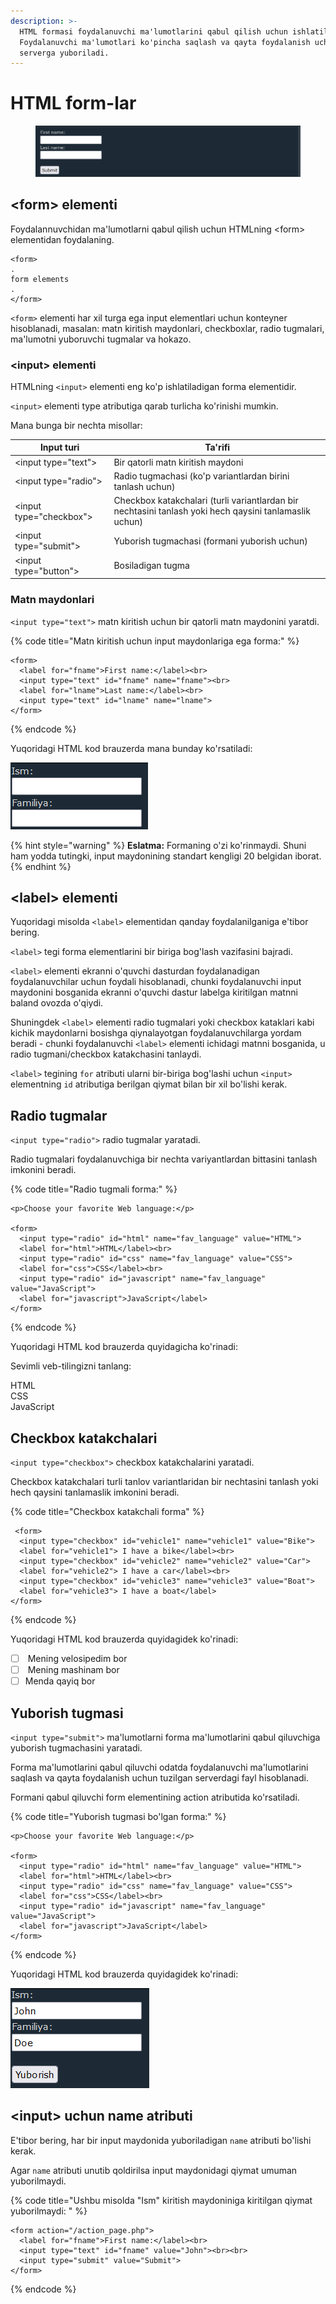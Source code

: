 ```yaml
---
description: >-
  HTML formasi foydalanuvchi ma'lumotlarini qabul qilish uchun ishlatiladi.
  Foydalanuvchi ma'lumotlari ko'pincha saqlash va qayta foydalanish uchun
  serverga yuboriladi.
---
```


# HTML form-lar

<figure><img src="../../.gitbook/assets/image (75).png" alt=""><figcaption></figcaption></figure>

## \<form> elementi

Foydalannuvchidan ma'lumotlarni qabul qilish uchun HTMLning \<form> elementidan foydalaning.

```
<form>
.
form elements
.
</form>
```

`<form>` elementi har xil turga ega input elementlari uchun konteyner hisoblanadi, masalan: matn kiritish maydonlari, checkboxlar, radio tugmalari, ma'lumotni yuboruvchi tugmalar va hokazo.

### \<input> elementi

HTMLning `<input>` elementi eng ko'p ishlatiladigan forma elementidir.

`<input>` elementi type atributiga qarab turlicha ko'rinishi mumkin.

Mana bunga bir nechta misollar:

| Input turi               | Ta'rifi                                                                                                |
| ------------------------ | ------------------------------------------------------------------------------------------------------ |
| \<input type="text">     | Bir qatorli matn kiritish maydoni                                                                      |
| \<input type="radio">    | Radio tugmachasi  (ko'p variantlardan birini tanlash uchun)                                            |
| \<input type="checkbox"> | Checkbox katakchalari (turli variantlardan bir nechtasini tanlash yoki hech qaysini tanlamaslik uchun) |
| \<input type="submit">   | Yuborish tugmachasi (formani yuborish uchun)                                                           |
| \<input type="button">   | Bosiladigan tugma                                                                                      |

### Matn maydonlari

`<input type="text">` matn kiritish uchun bir qatorli matn maydonini yaratdi.

{% code title="Matn kiritish uchun input maydonlariga ega forma:" %}
```
<form>
  <label for="fname">First name:</label><br>
  <input type="text" id="fname" name="fname"><br>
  <label for="lname">Last name:</label><br>
  <input type="text" id="lname" name="lname">
</form> 
```
{% endcode %}

Yuqoridagi HTML kod brauzerda mana bunday ko'rsatiladi:

![](<../../.gitbook/assets/image (40).png>)

{% hint style="warning" %}
**Eslatma:** Formaning o'zi ko'rinmaydi. Shuni ham yodda tutingki, input maydonining standart kengligi 20 belgidan iborat.
{% endhint %}

## \<label> elementi

Yuqoridagi misolda `<label>` elementidan qanday foydalanilganiga e'tibor bering.

`<label>` tegi forma elementlarini bir biriga bog'lash vazifasini bajradi.

`<label>` elementi ekranni o'quvchi dasturdan foydalanadigan foydalanuvchilar uchun foydali hisoblanadi, chunki foydalanuvchi input maydonini bosganida ekranni o'quvchi dastur labelga kiritilgan matnni baland ovozda o'qiydi.

Shuningdek  `<label>` elementi radio tugmalari yoki checkbox kataklari kabi kichik maydonlarni bosishga qiynalayotgan foydalanuvchilarga yordam beradi - chunki foydalanuvchi `<label>` elementi ichidagi matnni bosganida, u radio tugmani/checkbox katakchasini tanlaydi.

`<label>` tegining `for` atributi ularni bir-biriga bog'lashi uchun `<input>` elementning `id` atributiga berilgan qiymat bilan bir xil bo'lishi kerak.

## Radio tugmalar

`<input type="radio">` radio tugmalar yaratadi.

Radio tugmalari foydalanuvchiga bir nechta variyantlardan bittasini tanlash imkonini beradi.

{% code title="Radio tugmali forma:" %}
```
<p>Choose your favorite Web language:</p>

<form>
  <input type="radio" id="html" name="fav_language" value="HTML">
  <label for="html">HTML</label><br>
  <input type="radio" id="css" name="fav_language" value="CSS">
  <label for="css">CSS</label><br>
  <input type="radio" id="javascript" name="fav_language" value="JavaScript">
  <label for="javascript">JavaScript</label>
</form> 
```
{% endcode %}

Yuqoridagi HTML kod brauzerda quyidagicha ko'rinadi:

Sevimli veb-tilingizni tanlang:

HTML\
CSS\
JavaScript

## Checkbox katakchalari

`<input type="checkbox">` checkbox katakchalarini yaratadi.

Checkbox katakchalari turli tanlov variantlaridan bir nechtasini tanlash yoki hech qaysini tanlamaslik imkonini beradi.

{% code title="Checkbox katakchali forma" %}
```
 <form>
  <input type="checkbox" id="vehicle1" name="vehicle1" value="Bike">
  <label for="vehicle1"> I have a bike</label><br>
  <input type="checkbox" id="vehicle2" name="vehicle2" value="Car">
  <label for="vehicle2"> I have a car</label><br>
  <input type="checkbox" id="vehicle3" name="vehicle3" value="Boat">
  <label for="vehicle3"> I have a boat</label>
</form>
```
{% endcode %}

Yuqoridagi HTML kod brauzerda quyidagidek ko'rinadi:

* [ ] &#x20;Mening velosipedim bor
* [ ] &#x20;Mening mashinam bor
* [ ] Menda qayiq bor

## Yuborish tugmasi

`<input type="submit">` ma'lumotlarni forma ma'lumotlarini qabul qiluvchiga yuborish tugmachasini yaratadi.

Forma ma'lumotlarini qabul qiluvchi odatda foydalanuvchi ma'lumotlarini saqlash va qayta foydalanish uchun tuzilgan serverdagi fayl hisoblanadi.

Formani qabul qiluvchi form elementining action atributida ko'rsatiladi.

{% code title="Yuborish tugmasi bo'lgan forma:" %}
```
<p>Choose your favorite Web language:</p>

<form>
  <input type="radio" id="html" name="fav_language" value="HTML">
  <label for="html">HTML</label><br>
  <input type="radio" id="css" name="fav_language" value="CSS">
  <label for="css">CSS</label><br>
  <input type="radio" id="javascript" name="fav_language" value="JavaScript">
  <label for="javascript">JavaScript</label>
</form> 
```
{% endcode %}

Yuqoridagi HTML kod brauzerda quyidagidek ko'rinadi:

![](<../../.gitbook/assets/image (455).png>)

## \<input> uchun name atributi

&#x20;E'tibor bering, har bir input maydonida yuboriladigan `name` atributi bo'lishi kerak.

Agar `name` atributi unutib qoldirilsa input maydonidagi qiymat umuman yuborilmaydi.

{% code title="Ushbu misolda "Ism" kiritish maydoniniga kiritilgan qiymat yuborilmaydi: " %}
```
<form action="/action_page.php">
  <label for="fname">First name:</label><br>
  <input type="text" id="fname" value="John"><br><br>
  <input type="submit" value="Submit">
</form> 
```
{% endcode %}
